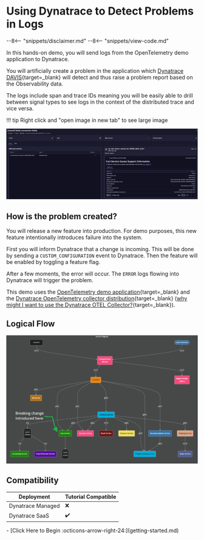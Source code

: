 # Using Dynatrace to Detect Problems in Logs

--8<-- "snippets/disclaimer.md"
--8<-- "snippets/view-code.md"

In this hands-on demo, you will send logs from the OpenTelemetry demo application to Dynatrace.

You will artificially create a problem in the application which [Dynatrace DAVIS](https://www.dynatrace.com/platform/artificial-intelligence/){target=_blank} will detect and thus raise a problem report based on the Observability data.

The logs include span and trace IDs meaning you will be easily able to drill between signal types to see logs in the context of the distributed trace and vice versa.

!!! tip
    Right click and "open image in new tab"
    to see large image

![problem details](images/problem-details.png)


## How is the problem created?
You will release a new feature into production. For demo purposes, this new feature intentionally introduces failure into the system.

First you will inform Dynatrace that a change is incoming. This will be done by sending a `CUSTOM_CONFIGURATION` event to Dynatrace.
Then the feature will be enabled by toggling a feature flag.

After a few moments, the error will occur. The `ERROR` logs flowing into Dynatrace will trigger the problem.

This demo uses the [OpenTelemetry demo application](https://opentelemetry.io/docs/demo){target=_blank} and the [Dynatrace OpenTelemetry collector distribution](https://docs.dynatrace.com/docs/extend-dynatrace/opentelemetry/collector){target=_blank} ([why might I want to use the Dynatrace OTEL Collector?](resources.md#why-would-i-use-the-dynatrace-otel-collector){target=_blank}).

## Logical Flow

![breaking change architecture](images/breaking-change-architecture.png)

## Compatibility

| Deployment         | Tutorial Compatible |
|--------------------|---------------------|
| Dynatrace Managed  | ❌                 |
| Dynatrace SaaS     | ✔️                 |

<div class="grid cards" markdown>
- [Click Here to Begin :octicons-arrow-right-24:](getting-started.md)
</div>